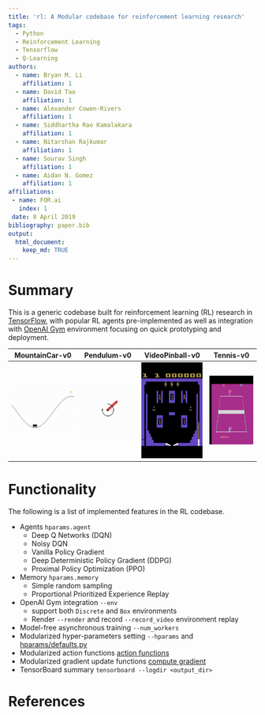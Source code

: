 ```yaml
---
title: 'rl: A Modular codebase for reinforcement learning research'
tags:
  - Python
  - Reinforcement Learning
  - Tensorflow
  - Q-Learning
authors:
  - name: Bryan M. Li
    affiliation: 1
  - name: David Tao
    affiliation: 1
  - name: Alexander Cowen-Rivers
    affiliation: 1
  - name: Siddhartha Rao Kamalakara
    affiliation: 1
  - name: Nitarshan Rajkumar
    affiliation: 1
  - name: Sourav Singh
    affiliation: 1
  - name: Aidan N. Gomez
    affiliation: 1  
affiliations:
 - name: FOR.ai
   index: 1
 date: 8 April 2019
bibliography: paper.bib
output:
  html_document:
    keep_md: TRUE
---
```


# Summary

This is a generic codebase built for reinforcement learning (RL) research in [TensorFlow](https://tensorflow.org), with popular RL agents pre-implemented as well as integration with [OpenAI Gym](https://gym.openai.com/) environment focusing on quick prototyping and deployment.

| MountainCar-v0 |  Pendulum-v0 | VideoPinball-v0 | Tennis-v0 |
|---|---|---|---|
![MountainCar-v0](gif/mountaincar.gif)|![Pendulum-v0](gif/pendulum.gif)|![VideoPinball-v0](gif/pinball.gif)|![Tennis-v0](gif/tennis.gif)

# Functionality

The following is a list of implemented features in the RL codebase.
- Agents `hparams.agent`
  - Deep Q Networks (DQN)
  - Noisy DQN
  - Vanilla Policy Gradient
  - Deep Deterministic Policy Gradient (DDPG)
  - Proximal Policy Optimization (PPO)
- Memory `hparams.memory`
  - Simple random sampling
  - Proportional Prioritized Experience Replay
- OpenAI Gym integration `--env`
  - support both `Discrete` and `Box` environments
  - Render `--render` and record `--record_video` environment replay
- Model-free asynchronous training  `--num_workers`
- Modularized hyper-parameters setting `--hparams` and [hparams/defaults.py](rl/hparams/defaults.py)
- Modularized action functions [action functions](rl/agents/algos/action_function/basic.py)
- Modularized gradient update functions [compute gradient](rl/agents/algos/compute_gradient/basic.py)
- TensorBoard summary `tensorboard --logdir <output_dir>`


# References
